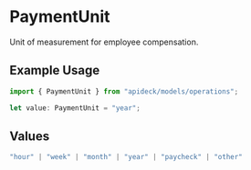 # PaymentUnit

Unit of measurement for employee compensation.

## Example Usage

```typescript
import { PaymentUnit } from "apideck/models/operations";

let value: PaymentUnit = "year";
```

## Values

```typescript
"hour" | "week" | "month" | "year" | "paycheck" | "other"
```